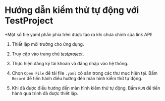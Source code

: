 # Hướng dẫn kiểm thử tự động với TestProject

*Một số file yaml phần phía trên được tạo ra khi chưa chỉnh sửa link API!

1.  Thiết lập môi trường cho ứng dụng.

2. Truy cập vào trang chủ [*testproject*][web].

3. Thực hiện đăng ký tài khoản và đăng nhập vào hệ thống.

4. Chọn ``Open File`` để tải file ``.yaml`` có sẵn trong các thư mục hiện tại. Bấm ``Record`` để tiến hành điều hướng đến màn hình kiểm thử tự động.

5. Khi đã được điều hướng đến màn hình kiểm thử tự động. Bấm ``RUN`` để tiến hành quá trình đã được thiết lập.

[web]: https://app.testproject.io/
